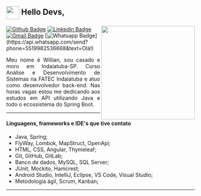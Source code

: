 <!-- Título -->
## <img width="35px" align="center" src="https://raw.githubusercontent.com/coderjojo/coderjojo/master/img/github.gif"> Hello Devs,

<!-- Imagem -->
<p>
<img  width="250px" align="right" src="https://camo.githubusercontent.com/557146581556b92fff91d5056176e44185fb63ff/68747470733a2f2f6d656469612e67697068792e636f6d2f6d656469612f4c384b36326954446b7a4758362f67697068792e676966">
</p>

<!-- Contato -->
  [![Github Badge](https://img.shields.io/badge/-Github-000?style=flat-square&logo=Github&logoColor=white&link=https://github.com/Willianf-Silva)](https://github.com/Willianf-Silva)   [![Linkedin Badge](https://img.shields.io/badge/-LinkedIn-blue?style=flat-square&logo=Linkedin&logoColor=white&link=https://www.linkedin.com/in/willianferreirasilva/)](https://www.linkedin.com/in/willianferreirasilva/)   [![Gmail Badge](https://img.shields.io/badge/-Gmail-c14438?style=flat-square&logo=Gmail&logoColor=white&link=mailto:willian.ferreira.da.silva@gmail.com)](mailto:willian.ferreira.da.silva@gmail.com)   [![Whatsapp Badge](https://img.shields.io/badge/-Whatsapp-4CA143?style=flat-square&labelColor=4CA143&logo=whatsapp&logoColor=white&link=https://api.whatsapp.com/send?phone=5519982536668&text=Olá!)](https://api.whatsapp.com/send?phone=5519982536668&text=Olá!) 
  

<!-- Perfil -->
<p align="justify">
Meu nome é Willian, sou casado e moro em Indaiatuba-SP.
Curso Análise e Desenvolvimento de Sistemas na FATEC Indaiatuba e atuo como desenvolvedor back-end.
Nas horas vagas estou me dedicando aos estudos em API utilizando Java e todo o ecossistema do Spring Boot.
</p>

----
#### Linguagens, frameworks e IDE's que tive contato

- Java, Spring;
- FlyWay, Lombok, MapStruct, OpenApi;
- HTML, CSS, Angular, Thymeleaf;
- Git, GitHub, GitLab;
- Banco de dados, MySQL, SQL Server;
- JUnit, Mockito, Hamcrest;
- Android Studio, IntelliJ, Eclipse, VS Code, Visual Studio;
- Metodologia ágil, Scrum, Kanban;

----


<!-- Painel de Status do Usuário
<p>
<img  align="right" src="https://github-readme-stats.vercel.app/api?username=Willianf-Silva&show_icons=true&text_color=fff&icon_color=00C853&title_color=FF6F00&bg_color=000">
</p>
-->

<!-- Total de Visitas -->
<!-- <p align="center"> <img src="https://komarev.com/ghpvc/?username=Willianf-Silva" alt="Willianf-Silva" /> </p> -->



<!-- Painel com as linguagens de programação mais utilizadas
[![Top Langs](https://github-readme-stats.vercel.app/api/top-langs/?username=Willianf-Silva&layout=compact)](https://github.com/Willianf-Silva/github-readme-stats)
-->


<!--
**Willianf-Silva/Willianf-Silva** is a ✨ _special_ ✨ repository because its `README.md` (this file) appears on your GitHub profile.

Here are some ideas to get you started:

- 🔭 I’m currently working on ...
- 🌱 I’m currently learning ...
- 👯 I’m looking to collaborate on ...
- 🤔 I’m looking for help with ...
- 💬 Ask me about ...
- 📫 How to reach me: ...
- 😄 Pronouns: ...
- ⚡ Fun fact: ...
-->
